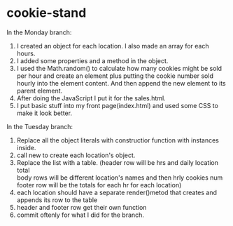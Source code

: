 # cookie-stand

In the Monday branch:
1. I created an object for each location. I also made an array for each hours.
2. I added some properties and a method in the object.
3. I used the Math.random() to calculate how many cookies might be sold per hour and create an element plus putting the cookie number sold hourly into the element content. And then append the new element to its parent element.
4. After doing the JavaScript I put it for the sales.html.
5. I put basic stuff into my front page(index.html) and used some CSS to make it look better.

In the Tuesday branch:
1. Replace all the object literals with constructior function with instances inside.
2. call new to create each location's object.
3. Replace the list with a table.
   (header row will be hrs and daily location total  
    body rows will be different location's names and then hrly cookies num
    footer row will be the totals for each hr for each location)
4. each location should have a separate render()metod that creates and appends its row to the table
5. header and footer row get their own function
6. commit oftenly for what I did for the branch.     